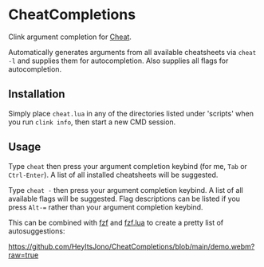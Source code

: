 # CheatCompletions
Clink argument completion for [Cheat](https://github.com/cheat/cheat).

Automatically generates arguments from all available cheatsheets via `cheat -l` and supplies them for autocompletion.
Also supplies all flags for autocompletion. 

## Installation
Simply place `cheat.lua` in any of the directories listed under 'scripts' when you run `clink info`, then start a new CMD session.

## Usage
Type `cheat` then press your argument completion keybind (for me, `Tab` or `Ctrl-Enter`). A list of all installed cheatsheets will be suggested.

Type `cheat -` then press your argument completion keybind. A list of all available flags will be suggested. Flag descriptions can be listed if you press `Alt-=` rather than your argument completion keybind.

This can be combined with [fzf](https://github.com/junegunn/fzf) and [fzf.lua](https://github.com/chrisant996/clink-gizmos) to create a pretty list of autosuggestions:

https://github.com/HeyItsJono/CheatCompletions/blob/main/demo.webm?raw=true